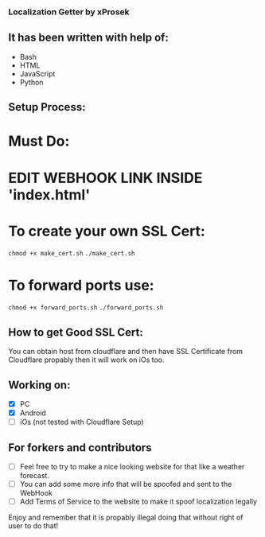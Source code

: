 ### Localization Getter by xProsek

## It has been written with help of:

- Bash
- HTML
- JavaScript
- Python

## Setup Process:

# Must Do:

# EDIT WEBHOOK LINK INSIDE 'index.html'

# To create your own SSL Cert: 
```chmod +x make_cert.sh```
```./make_cert.sh```

# To forward ports use:
```chmod +x forward_ports.sh```
```./forward_ports.sh```

## How to get Good SSL Cert:

You can obtain host from cloudflare and then have SSL Certificate from Cloudflare
propably then it will work on iOs too.

## Working on:

- [x] PC
- [x] Android
- [ ] iOs (not tested with Cloudflare Setup)

## For forkers and contributors

- [ ] Feel free to try to make a nice looking website for that like a weather forecast.
- [ ] You can add some more info that will be spoofed and sent to the WebHook
- [ ] Add Terms of Service to the website to make it spoof localization legally

Enjoy and remember that it is propably illegal doing that without right of user to do that! 
